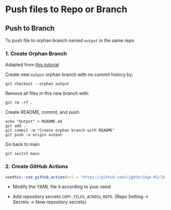 # Push files to Repo or Branch

## Push to Branch

To push file to orphan branch named `output` in the same repo

### 1. Create Orphan Branch

Adapted from [this tutorial](https://shannoncrabill.com/blog/git-orphan-branches/)

Create new `output` orphan branch with no commit history by:

```shell
git checkout --orphan output
```

Remove all files in this new branch with:

```shell
git rm -rf .
```

Create README, commit, and push

```shell
echo "Output" > README.md
git add .
git commit -m "Create orphan branch with README"
git push -u origin output
```

Go back to main

```shell
git switch main
```

### 2. Create GitHub Actions

```r
usethis::use_github_action(url = "https://github.com/Lightbridge-KS/lb-actions/blob/main/push-files/push-files.yml")
```

-   Modify the YAML file it according to your need

-   Add repository secrets `COPY_FILES_ACROSS_REPO`. (Repo Setting -> Secrets -> New repository secrets)